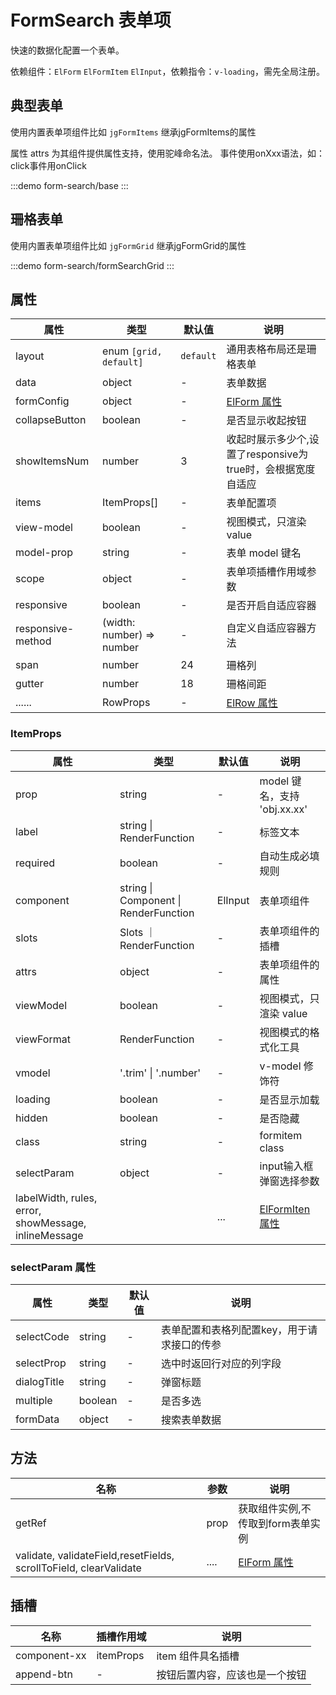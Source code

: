 # FormSearch 表单项

快速的数据化配置一个表单。

依赖组件：`ElForm` `ElFormItem` `ElInput`，依赖指令：`v-loading`，需先全局注册。


## 典型表单

使用内置表单项组件比如 `jgFormItems`
继承jgFormItems的属性

属性 attrs 为其组件提供属性支持，使用驼峰命名法。
事件使用onXxx语法，如：click事件用onClick


:::demo 
form-search/base
:::


## 珊格表单

使用内置表单项组件比如 `jgFormGrid`
继承jgFormGrid的属性

:::demo 
form-search/formSearchGrid
:::

## 属性

| 属性 | 类型  | 默认值 | 说明  
| --- | ---   | ---   | --- 
| layout | enum `[grid, default]`| `default` | 通用表格布局还是珊格表单
| data | object | - | 表单数据
| formConfig | object | - | [ElForm 属性](https://element-plus.gitee.io/zh-CN/component/form.html#form-attributes)
| collapseButton | boolean | - | 是否显示收起按钮 
| showItemsNum | number | 3 | 收起时展示多少个,设置了responsive为true时，会根据宽度自适应
| items | ItemProps[] | - | 表单配置项 
| view-model | boolean | - | 视图模式，只渲染 value
| model-prop | string | - | 表单 model 键名 
| scope | object | - | 表单项插槽作用域参数 
| responsive | boolean | - | 是否开启自适应容器
| responsive-method | (width: number) => number | - | 自定义自适应容器方法
| span | number | 24 | 珊格列
| gutter | number | 18 | 珊格间距
| ...... | RowProps | - | [ElRow 属性](https://element-plus.gitee.io/zh-CN/component/layout.html#row-attributes)

### ItemProps

| 属性 | 类型  | 默认值 | 说明  
| --- | ---   | ---   | --- 
| prop | string | - | model 键名，支持 'obj.xx.xx' 
| label | string \| RenderFunction | - | 标签文本 
| required | boolean | - | 自动生成必填规则
| component | string \| Component \| RenderFunction  | ElInput | 表单项组件
| slots | Slots ｜ RenderFunction | - | 表单项组件的插槽
| attrs | object | - | 表单项组件的属性
| viewModel | boolean | - | 视图模式，只渲染 value
| viewFormat | RenderFunction | - | 视图模式的格式化工具
| vmodel | '.trim' \| '.number' | - | v-model 修饰符
| loading | boolean | - | 是否显示加载
| hidden | boolean | - | 是否隐藏
| class  | string   | - | formitem class
| selectParam | object | - | input输入框弹窗选择参数
| labelWidth, rules, error, showMessage,  inlineMessage  |  | ... |  [ElFormIten 属性](https://element-plus.gitee.io/zh-CN/component/layout.html#col-attributes)|

### selectParam 属性

| 属性 | 类型  | 默认值 | 说明  
| --- | ---   | ---   | --- 
| selectCode | string | - | 表单配置和表格列配置key，用于请求接口的传参
| selectProp | string | - | 选中时返回行对应的列字段
| dialogTitle | string | - | 弹窗标题
| multiple | boolean | - | 是否多选
| formData | object | - | 搜索表单数据
## 方法

| 名称            | 参数  |   说明                                   | 
| -----------    | ------- | -----------------------------  |
| getRef    | prop  |  获取组件实例,不传取到form表单实例       |
| validate, validateField,resetFields, scrollToField, clearValidate | .... | [ElForm 属性](https://element-plus.gitee.io/zh-CN/component/form.html#form-events)

## 插槽

| 名称            | 插槽作用域|   说明                                   | 
| -----------    |   ------- | -----------------------------  |
| component-xx   | itemProps |  item 组件具名插槽           | 
| append-btn     |   -   |  按钮后置内容，应该也是一个按钮   | 